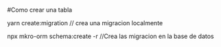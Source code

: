 #Como crear una tabla

yarn create:migration // crea una migracion localmente

npx mkro-orm schema:create -r //Crea las migracion en la base de datos
